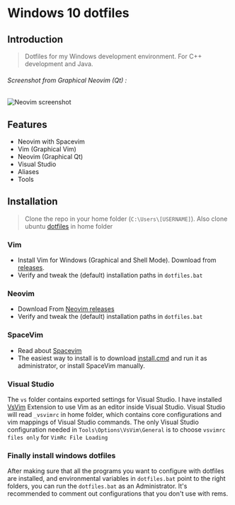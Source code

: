 # Windows 10 dotfiles

## Introduction

> Dotfiles for my Windows development environment. For C++ development and Java.

###### Screenshot from Graphical Neovim (Qt) :
![Neovim screenshot](https://github.com/kabasakalis/winows-dotfiles/blob/master/screenshot.png)

## Features

* Neovim with Spacevim
* Vim (Graphical Vim)
* Neovim (Graphical Qt)
* Visual Studio
* Aliases
* Tools

## Installation

> Clone the repo in your home folder (`C:\Users\[USERNAME]`).
> Also clone ubuntu [dotfiles](https://github.com/kabasakalis/dotfiles) in home folder

### Vim
* Install Vim for Windows (Graphical and Shell Mode). Download from [releases](https://github.com/vim/vim-win32-installer/releases).
* Verify and tweak the (default) installation paths in `dotfiles.bat`

### Neovim
* Download From [Neovim releases]( https://github.com/neovim/neovim/releases/)
* Verify and tweak the (default) installation paths in `dotfiles.bat`

### SpaceVim
* Read about [Spacevim](https://github.com/SpaceVim/SpaceVim)
* The easiest way to install is to download [install.cmd](https://spacevim.org/install.cmd) and run it as administrator, or install SpaceVim manually.

### Visual Studio
The `vs` folder contains exported settings for Visual Studio.
I have installed [VsVim](https://marketplace.visualstudio.com/items?itemName=JaredParMSFT.VsVim)  Extension to use Vim as an editor inside Visual Studio. Visual Studio will read `_vsvimrc` in home folder, which contains core configurations and vim mappings of Visual Studio commands. The only Visual Studio configuration needed in `Tools\Options\VsVim\General` is to choose `vsvimrc files only` for `VimRc File Loading`

### Finally install windows dotfiles 
After making sure that all the programs you want to configure with dotfiles are installed,
and environmental variables in `dotfiles.bat` point to the right folders, 
you can run the `dotfiles.bat` as an Administrator. It's recommended to comment out 
configurations that you don't use with rems.
